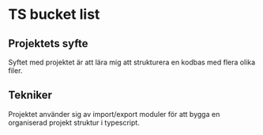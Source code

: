 # TS bucket list
## Projektets syfte
Syftet med projektet är att lära mig att strukturera en kodbas med flera olika filer.

## Tekniker
Projektet använder sig av import/export moduler för att bygga en organiserad projekt struktur i typescript.